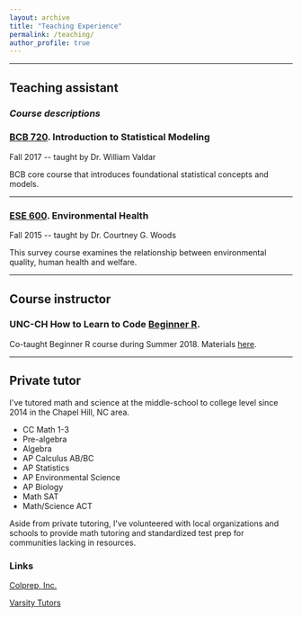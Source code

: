 ```yaml
---
layout: archive
title: "Teaching Experience"
permalink: /teaching/
author_profile: true
---
```

***********

## Teaching assistant
### _Course descriptions_

### [BCB 720](https://bcb.unc.edu/current-course-schedule/#bcb720). Introduction to Statistical Modeling
Fall 2017 -- taught by Dr. William Valdar

BCB core course that introduces foundational statistical concepts and models.

---------------------

### [ESE 600](https://sph.unc.edu/envr/envr-courses-offered/). Environmental Health
Fall 2015 -- taught by Dr. Courtney G. Woods

This survey course examines the relationship between environmental quality, human health and welfare.

***************************************

## Course instructor
### UNC-CH How to Learn to Code [Beginner R](http://howtolearntocode.web.unc.edu/).

Co-taught Beginner R course during Summer 2018. Materials [here](https://how-to-learn-to-code.github.io/rclass/).

***************************************
## Private tutor
I've tutored math and science at the middle-school to college level since 2014 in the Chapel Hill, NC area.

  - CC Math 1-3
  - Pre-algebra
  - Algebra
  - AP Calculus AB/BC
  - AP Statistics
  - AP Environmental Science
  - AP Biology
  - Math SAT
  - Math/Science ACT

Aside from private tutoring, I've volunteered with local organizations and schools to provide math tutoring and standardized test prep for communities lacking in resources.

### Links
[Colprep, Inc.](https://www.colpreptutoring.com/)

[Varsity Tutors](https://www.varsitytutors.com/)
